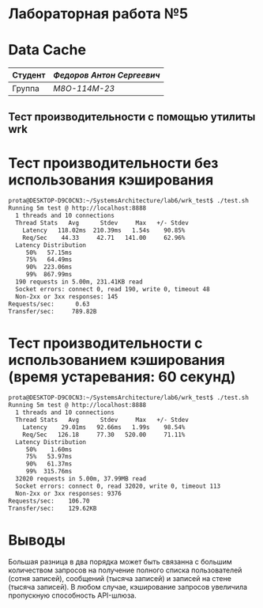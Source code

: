 # Лабораторная работа №5
# Data Cache

| Студент | *Федоров Антон Сергеевич* |
|------|------|
| Группа  | *М8О-114М-23* |

## Тест производительности с помощью утилиты wrk

# Тест производительности без использования кэширования
```sh
prota@DESKTOP-D9C0CN3:~/SystemsArchitecture/lab6/wrk_test$ ./test.sh
Running 5m test @ http://localhost:8888
  1 threads and 10 connections
  Thread Stats   Avg      Stdev     Max   +/- Stdev
    Latency   118.02ms  210.39ms   1.54s    90.85%
    Req/Sec    44.33     42.71   141.00     62.96%
  Latency Distribution
     50%   57.15ms
     75%   64.49ms
     90%  223.06ms
     99%  867.99ms
  190 requests in 5.00m, 231.41KB read
  Socket errors: connect 0, read 190, write 0, timeout 48
  Non-2xx or 3xx responses: 145
Requests/sec:      0.63
Transfer/sec:     789.82B
```

# Тест производительности с использованием кэширования (время устаревания: 60 секунд)
```sh
prota@DESKTOP-D9C0CN3:~/SystemsArchitecture/lab6/wrk_test$ ./test.sh
Running 5m test @ http://localhost:8888
  1 threads and 10 connections
  Thread Stats   Avg      Stdev     Max   +/- Stdev
    Latency    29.01ms   92.66ms   1.99s    98.54%
    Req/Sec   126.18     77.30   520.00     71.11%
  Latency Distribution
     50%    1.60ms
     75%   53.97ms
     90%   61.37ms
     99%  315.76ms
  32020 requests in 5.00m, 37.99MB read
  Socket errors: connect 0, read 32020, write 0, timeout 113
  Non-2xx or 3xx responses: 9376
Requests/sec:    106.70
Transfer/sec:    129.62KB
```

# Выводы
Большая разница в два порядка может быть связанна с большим количеством запросов на получение полного списка пользователей (сотня записей), сообщений (тысяча записей) и записей на стене (тысяча записей). В любом случае, кэширование запросов увеличила пропускную способность API-шлюза.